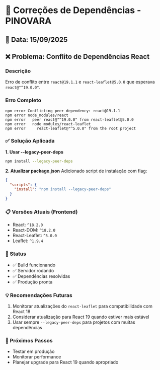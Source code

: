 # 🔧 Correções de Dependências - PINOVARA

## 📅 Data: 15/09/2025

## ❌ Problema: Conflito de Dependências React

### Descrição
Erro de conflito entre `react@19.1.1` e `react-leaflet@5.0.0` que esperava `react@"^19.0.0"`.

### Erro Completo
```
npm error Conflicting peer dependency: react@19.1.1
npm error node_modules/react
npm error   peer react@"^19.0.0" from react-leaflet@5.0.0
npm error   node_modules/react-leaflet
npm error     react-leaflet@"^5.0.0" from the root project
```

### ✅ Solução Aplicada

**1. Usar --legacy-peer-deps**
```bash
npm install --legacy-peer-deps
```

**2. Atualizar package.json**
Adicionado script de instalação com flag:
```json
{
  "scripts": {
    "install": "npm install --legacy-peer-deps"
  }
}
```

### 📋 Versões Atuais (Frontend)
- React: `^18.2.0`
- React-DOM: `^18.2.0`
- React-Leaflet: `^5.0.0`
- Leaflet: `^1.9.4`

### 🎯 Status
- ✅ Build funcionando
- ✅ Servidor rodando
- ✅ Dependências resolvidas
- ✅ Produção pronta

### 💡 Recomendações Futuras
1. Monitorar atualizações do `react-leaflet` para compatibilidade com React 18
2. Considerar atualização para React 19 quando estiver mais estável
3. Usar sempre `--legacy-peer-deps` para projetos com muitas dependências

### 🔄 Próximos Passos
- Testar em produção
- Monitorar performance
- Planejar upgrade para React 19 quando apropriado
